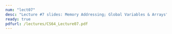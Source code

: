 ```yaml
---
num: "lect07"
desc: "Lecture #7 slides: Memory Addressing; Global Variables & Arrays"
ready: true
pdfurl: /lectures/CS64_Lecture07.pdf
---
```


